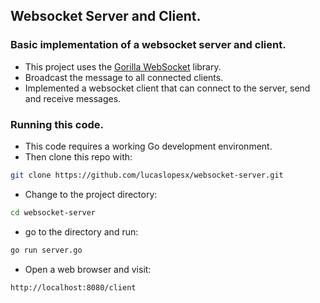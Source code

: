 ## Websocket Server and Client.

### Basic implementation of a websocket server and client.
- This project uses the [Gorilla WebSocket](https://github.com/gorilla/websocket) library.
- Broadcast the message to all connected clients.
- Implemented a websocket client that can connect to the server, send and receive messages.

### Running this code.
- This code requires a working Go development environment.
- Then clone this repo with:
```bash
git clone https://github.com/lucaslopesx/websocket-server.git
```
- Change to the project directory:
```bash
cd websocket-server
```
- go to the directory and run:
```bash
go run server.go
```
- Open a web browser and visit:
```
http://localhost:8080/client
```

